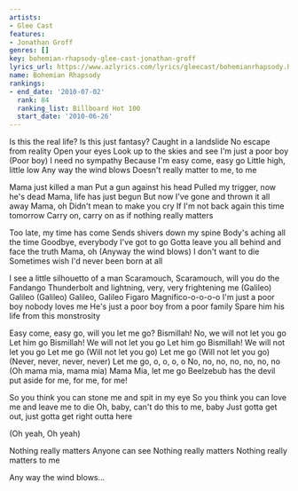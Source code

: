 ```yaml
---
artists:
- Glee Cast
features:
- Jonathan Groff
genres: []
key: bohemian-rhapsody-glee-cast-jonathan-groff
lyrics_url: https://www.azlyrics.com/lyrics/gleecast/bohemianrhapsody.html
name: Bohemian Rhapsody
rankings:
- end_date: '2010-07-02'
  rank: 84
  ranking_list: Billboard Hot 100
  start_date: '2010-06-26'
---
```


Is this the real life?
Is this just fantasy?
Caught in a landslide
No escape from reality
Open your eyes
Look up to the skies and see
I'm just a poor boy (Poor boy)
I need no sympathy
Because I'm easy come, easy go
Little high, little low
Any way the wind blows
Doesn't really matter to me, to me

Mama just killed a man
Put a gun against his head
Pulled my trigger, now he's dead
Mama, life has just begun
But now I've gone and thrown it all away
Mama, oh
Didn't mean to make you cry
If I'm not back again this time tomorrow
Carry on, carry on as if nothing really matters

Too late, my time has come
Sends shivers down my spine
Body's aching all the time
Goodbye, everybody
I've got to go
Gotta leave you all behind and face the truth
Mama, oh (Anyway the wind blows)
I don't want to die
Sometimes wish I'd never been born at all



I see a little silhouetto of a man
Scaramouch, Scaramouch, will you do the Fandango
Thunderbolt and lightning, very, very frightening me
(Galileo) Galileo (Galileo) Galileo, Galileo Figaro
Magnifico-o-o-o-o
I'm just a poor boy nobody loves me
He's just a poor boy from a poor family
Spare him his life from this monstrosity

Easy come, easy go, will you let me go?
Bismillah! No, we will not let you go
Let him go
Bismillah! We will not let you go
Let him go
Bismillah! We will not let you go
Let me go (Will not let you go)
Let me go (Will not let you go) (Never, never, never, never)
Let me go, o, o, o, o
No, no, no, no, no, no, no
(Oh mama mia, mama mia) Mama Mia, let me go
Beelzebub has the devil put aside for me, for me, for me!

So you think you can stone me and spit in my eye
So you think you can love me and leave me to die
Oh, baby, can't do this to me, baby
Just gotta get out, just gotta get right outta here


(Oh yeah, Oh yeah)

Nothing really matters
Anyone can see
Nothing really matters
Nothing really matters to me

Any way the wind blows...



